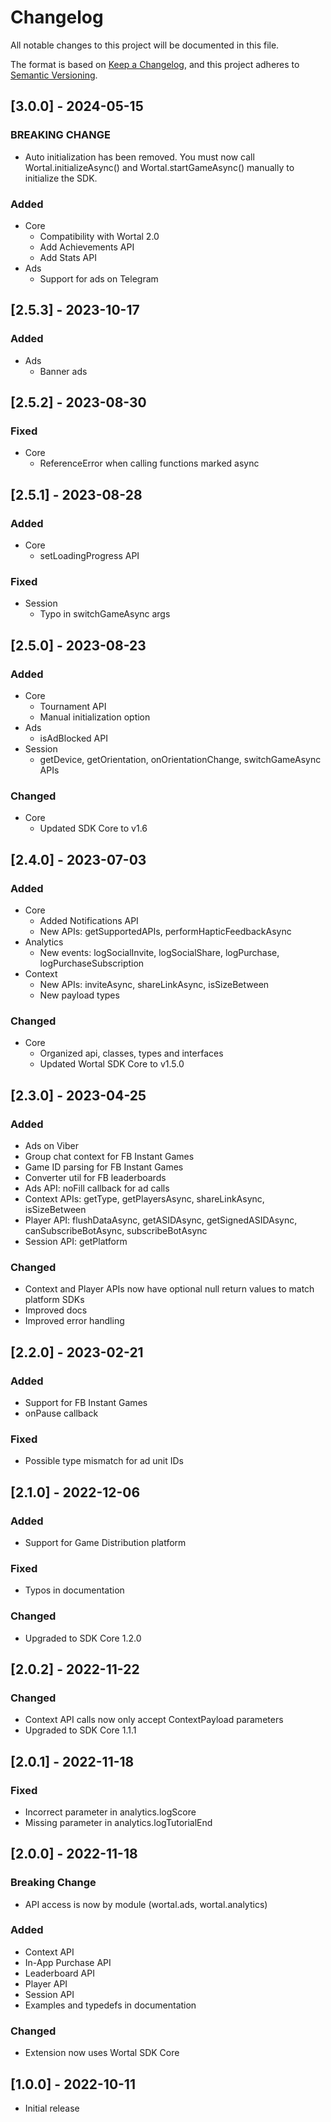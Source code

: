 # Changelog
All notable changes to this project will be documented in this file.

The format is based on [Keep a Changelog](https://keepachangelog.com/en/1.0.0/),
and this project adheres to [Semantic Versioning](https://semver.org/spec/v2.0.0.html).

## [3.0.0] - 2024-05-15
### BREAKING CHANGE
- Auto initialization has been removed. You must now call Wortal.initializeAsync() and Wortal.startGameAsync() manually to initialize the SDK.

### Added
- Core
  - Compatibility with Wortal 2.0
  - Add Achievements API
  - Add Stats API
- Ads
  - Support for ads on Telegram

## [2.5.3] - 2023-10-17
### Added
- Ads
  - Banner ads

## [2.5.2] - 2023-08-30
### Fixed
- Core
  - ReferenceError when calling functions marked async

## [2.5.1] - 2023-08-28
### Added
- Core
  - setLoadingProgress API

### Fixed
- Session
  - Typo in switchGameAsync args

## [2.5.0] - 2023-08-23
### Added
- Core
  - Tournament API
  - Manual initialization option
- Ads
  - isAdBlocked API
- Session
  - getDevice, getOrientation, onOrientationChange, switchGameAsync APIs

### Changed
- Core
  - Updated SDK Core to v1.6

## [2.4.0] - 2023-07-03
### Added
- Core
  - Added Notifications API
  - New APIs: getSupportedAPIs, performHapticFeedbackAsync
- Analytics
  - New events: logSocialInvite, logSocialShare, logPurchase, logPurchaseSubscription
- Context
  - New APIs: inviteAsync, shareLinkAsync, isSizeBetween
  - New payload types

### Changed
- Core
  - Organized api, classes, types and interfaces
  - Updated Wortal SDK Core to v1.5.0

## [2.3.0] - 2023-04-25
### Added
- Ads on Viber
- Group chat context for FB Instant Games
- Game ID parsing for FB Instant Games
- Converter util for FB leaderboards
- Ads API: noFill callback for ad calls
- Context APIs: getType, getPlayersAsync, shareLinkAsync, isSizeBetween
- Player API: flushDataAsync, getASIDAsync, getSignedASIDAsync, canSubscribeBotAsync, subscribeBotAsync
- Session API: getPlatform

### Changed
- Context and Player APIs now have optional null return values to match platform SDKs
- Improved docs
- Improved error handling

## [2.2.0] - 2023-02-21
### Added
- Support for FB Instant Games
- onPause callback

### Fixed
- Possible type mismatch for ad unit IDs

## [2.1.0] - 2022-12-06
### Added
- Support for Game Distribution platform

### Fixed
- Typos in documentation

### Changed
- Upgraded to SDK Core 1.2.0

## [2.0.2] - 2022-11-22
### Changed
- Context API calls now only accept ContextPayload parameters
- Upgraded to SDK Core 1.1.1

## [2.0.1] - 2022-11-18
### Fixed
- Incorrect parameter in analytics.logScore
- Missing parameter in analytics.logTutorialEnd

## [2.0.0] - 2022-11-18
### Breaking Change
- API access is now by module (wortal.ads, wortal.analytics)

### Added
- Context API
- In-App Purchase API
- Leaderboard API
- Player API
- Session API
- Examples and typedefs in documentation

### Changed
- Extension now uses Wortal SDK Core

## [1.0.0] - 2022-10-11
- Initial release
